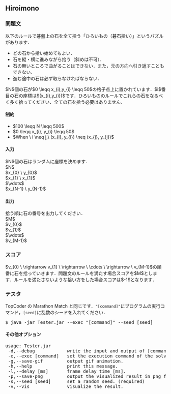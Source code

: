 <h2>Hiroimono</h2>

<h3>問題文</h3>
以下のルールで碁盤上の石を全て拾う「ひろいもの（碁石拾い）」というパズルがあります．
<ul>
<li>どの石から拾い始めてもよい．</li>
<li>石を縦・横に進みながら拾う（斜めは不可）．</li>
<li>石の無いところで曲がることはできない．また，元の方向へ引き返すこともできない．</li>
<li>進む途中の石は必ず取らなければならない．</li>
</ul>
$N$個の石が$0 \leqq x_{i},y_{i} \leqq 50$の格子点上に置かれています．$i$番目の石の座標は$(x_{i},y_{i})$です．ひろいもののルールでこれらの石をなるべく多く拾ってください．全ての石を拾う必要はありません．

<h4>制約</h4>
<ul>
<li>$100 \leqq N \leqq 500$</li>
<li>$0 \leqq x_{i}, y_{i} \leqq 50$</li>
<li>$When \ i \neq j,\ (x_{i}, y_{i}) \neq (x_{j}, y_{j})$</li>
</ul>

<h4>入力</h4>
$N$個の石はランダムに座標を決めます．
<div class = "iodata">
$N$<br>
$x_{0} \ y_{0}$<br>
$x_{1} \ x_{1}$<br>
$\vdots$<br>
$x_{N-1} \ y_{N-1}$<br>
</div>

<h4>出力</h4>
拾う順に石の番号を出力してください．
<div class = "iodata">
$M$<br>
$v_{0}$<br>
$v_{1}$<br>
$\vdots$<br>
$v_{M-1}$<br>
</div>

<h3>スコア</h3>
$v_{0} \ \rightarrow v_{1} \ \rightarrow \ \cdots \ \rightarrow \ v_{M-1}$の順番に石を拾っていきます．問題文のルールを満たす場合スコアを$M$とします．ルールを満たさないような拾い方をした場合スコアは$-1$となります．

<h3>テスタ</h3>
TopCoder の Marathon Match と同じです．<code>"[command]"</code>にプログラムの実行コマンド，<code>[seed]</code>に乱数のシードを入れてください．
<div class = "iodata">
<pre>
$ java -jar Tester.jar --exec "[command]" --seed [seed]
</pre>
</div>

<h4>その他オプション</h4>
<pre>
usage: Tester.jar
 -d,--debug            write the input and output of [command] as a text file.
 -e,--exec [command]   set the execution command of the solver. (required)
 -g,--save-gif         output gif animation.
 -h,--help             print this message.
 -l,--delay [ms]       frame delay time [ms].
 -p,--save-png         output the visualized result in png format.
 -s,--seed [seed]      set a random seed. (required)
 -v,--vis              visualize the result.
</pre>
